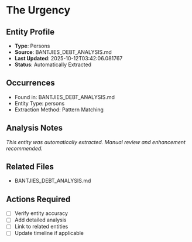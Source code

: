 # The Urgency

## Entity Profile
- **Type**: Persons
- **Source**: BANTJIES_DEBT_ANALYSIS.md
- **Last Updated**: 2025-10-12T03:42:06.081767
- **Status**: Automatically Extracted

## Occurrences
- Found in: BANTJIES_DEBT_ANALYSIS.md
- Entity Type: persons
- Extraction Method: Pattern Matching

## Analysis Notes
*This entity was automatically extracted. Manual review and enhancement recommended.*

## Related Files
- BANTJIES_DEBT_ANALYSIS.md

## Actions Required
- [ ] Verify entity accuracy
- [ ] Add detailed analysis
- [ ] Link to related entities
- [ ] Update timeline if applicable
